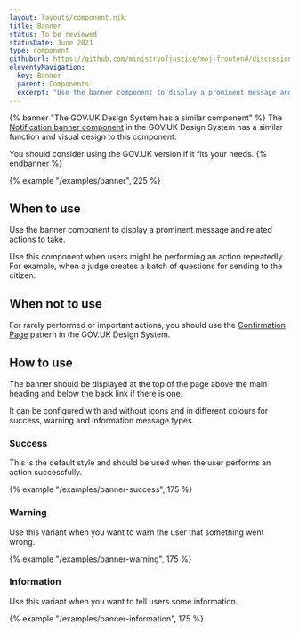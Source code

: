 ```yaml
---
layout: layouts/component.njk
title: Banner
status: To be reviewed
statusDate: June 2021
type: component
githuburl: https://github.com/ministryofjustice/moj-frontend/discussions/835
eleventyNavigation:
  key: Banner
  parent: Components
  excerpt: "Use the banner component to display a prominent message and related actions to take."
---
```


{% banner "The GOV.UK Design System has a similar component" %}
The [Notification banner component](https://design-system.service.gov.uk/components/notification-banner/) in the GOV.UK Design System has a similar function and visual design to this component.

You should consider using the GOV.UK version if it fits your needs.
{% endbanner %}

{% example "/examples/banner", 225 %}

## When to use

Use the banner component to display a prominent message and related actions to take.

Use this component when users might be performing an action repeatedly. For example, when a judge creates a batch of questions for sending to the citizen.

## When not to use

For rarely performed or important actions, you should use the [Confirmation Page](https://design-system.service.gov.uk/patterns/confirmation-pages/) pattern in the GOV.UK Design System.

## How to use

The banner should be displayed at the top of the page above the main heading and below the back link if there is one.

It can be configured with and without icons and in different colours for success, warning and information message types.

### Success

This is the default style and should be used when the user performs an action successfully.

{% example "/examples/banner-success", 175 %}

### Warning

Use this variant when you want to warn the user that something went wrong.

{% example "/examples/banner-warning", 175 %}

### Information

Use this variant when you want to tell users some information.

{% example "/examples/banner-information", 175 %}

